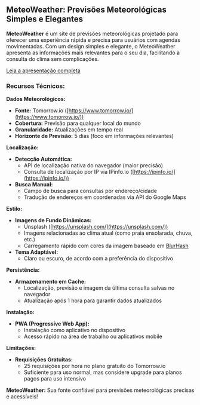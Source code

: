 ## MeteoWeather: Previsões Meteorológicas Simples e Elegantes

**MeteoWeather** é um site de previsões meteorológicas projetado para oferecer uma experiência rápida e precisa para usuários com agendas movimentadas. Com um design simples e elegante, o MeteoWeather apresenta as informações mais relevantes para o seu dia, facilitando a consulta do clima sem complicações.

[Leia a apresentação completa](./introduction.md)

### Recursos Técnicos:

**Dados Meteorológicos:**

* **Fonte:** Tomorrow.io ([https://www.tomorrow.io/](https://www.tomorrow.io/))
* **Cobertura:** Previsão para qualquer local do mundo
* **Granularidade:** Atualizações em tempo real
* **Horizonte de Previsão:** 5 dias (foco em informações relevantes)

**Localização:**

* **Detecção Automática:**
    * API de localização nativa do navegador (maior precisão)
    * Consulta de localização por IP via IPinfo.io ([https://ipinfo.io/](https://ipinfo.io/))
* **Busca Manual:**
    * Campo de busca para consultas por endereço/cidade
    * Tradução de endereços em coordenadas via API do Google Maps

**Estilo:**

* **Imagens de Fundo Dinâmicas:**
    * Unsplash ([https://unsplash.com/](https://unsplash.com/))
    * Imagens relacionadas ao clima atual (como praia ensolarada, chuva, etc.)
    * Carregamento rápido com cores da imagem baseado em [BlurHash](https://blurha.sh/)
* **Tema Adaptável:**
    * Claro ou escuro, de acordo com a preferência do dispositivo

**Persistência:**

* **Armazenamento em Cache:**
    * Localização, previsão e imagem da última consulta salvas no navegador
    * Atualização após 1 hora para garantir dados atualizados

**Instalação:**

* **PWA (Progressive Web App):**
    * Instalação como aplicativo no dispositivo
    * Acesso rápido na área de trabalho ou aplicativos mobile

**Limitações:**

* **Requisições Gratuitas:**
    * 25 requisições por hora no plano gratuito do Tomorrow.io
    * Suficiente para uso normal, mas considere upgrade para planos pagos para uso intensivo

**MeteoWeather:** Sua fonte confiável para previsões meteorológicas precisas e acessíveis!
